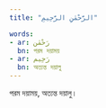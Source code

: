 ```yaml
---
title: "الرَّحْمٰنِ الرَّحِيمِ"

words:
- ar: رَحْمٰن
  bn: পরম দয়াময়
- ar: رَحِيم
  bn: অত্যন্ত দয়ালু
---
```


পরম দয়াময়, অত্যন্ত দয়ালু।
